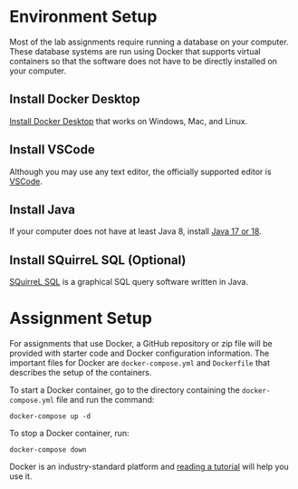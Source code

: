 # Environment Setup

Most of the lab assignments require running a database on your computer. These database systems are run using Docker that supports virtual containers so that the software does not have to be directly installed on your computer.

## Install Docker Desktop

[Install Docker Desktop](https://www.docker.com/products/docker-desktop/) that works on Windows, Mac, and Linux.

## Install VSCode

Although you may use any text editor, the officially supported editor is [VSCode](https://code.visualstudio.com/Download).

## Install Java

If your computer does not have at least Java 8, install [Java 17 or 18](https://www.oracle.com/java/technologies/downloads/).

## Install SQuirreL SQL (Optional)

[SQuirreL SQL](https://squirrel-sql.sourceforge.io/) is a graphical SQL query software written in Java. 

# Assignment Setup

For assignments that use Docker, a GitHub repository or zip file will be provided with starter code and Docker configuration information. The important files for Docker are `docker-compose.yml` and `Dockerfile` that describes the setup of the containers.

To start a Docker container, go to the directory containing the `docker-compose.yml` file and run the command:

```docker-compose up -d```

To stop a Docker container, run:

```docker-compose down```

Docker is an industry-standard platform and [reading a tutorial](https://docs.docker.com/get-started/) will help you use it.
